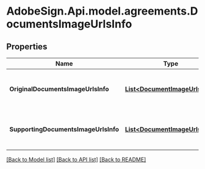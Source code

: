 # AdobeSign.Api.model.agreements.DocumentsImageUrlsInfo
## Properties

Name | Type | Description | Notes
------------ | ------------- | ------------- | -------------
**OriginalDocumentsImageUrlsInfo** | [**List&lt;DocumentImageUrlsInfo&gt;**](DocumentImageUrlsInfo.md) | A list of original document image URLs info. | [optional] 
**SupportingDocumentsImageUrlsInfo** | [**List&lt;DocumentImageUrlsInfo&gt;**](DocumentImageUrlsInfo.md) | A list of supporting document image URLs info. | [optional] 

[[Back to Model list]](../README.md#documentation-for-models) [[Back to API list]](../README.md#documentation-for-api-endpoints) [[Back to README]](../README.md)

